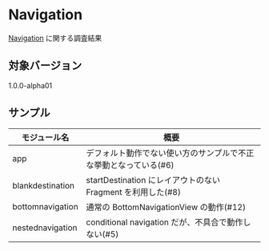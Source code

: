# Navigation

[Navigation](https://developer.android.com/topic/libraries/architecture/navigation/) に関する調査結果

## 対象バージョン

1.0.0-alpha01

## サンプル

| モジュール名 | 概要 |
| --- | --- |
| app | デフォルト動作でない使い方のサンプルで不正な挙動となっている(#6) |
| blankdestination | startDestination にレイアウトのない Fragment を利用した(#8) |
| bottomnavigation | 通常の BottomNavigationView の動作(#12) |
| nestednavigation | conditional navigation だが、不具合で動作しない(#5) |
